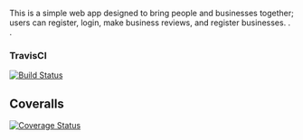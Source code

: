 This is a simple web app designed to bring people and businesses together; users can register, login, make business reviews, and register businesses. . .

### TravisCI
[![Build Status](https://travis-ci.org/alexNgari/biashara_web_app.svg?branch=master)](https://travis-ci.org/alexNgari/biashara_web_app)

## Coveralls
[![Coverage Status](https://coveralls.io/repos/github/alexNgari/biashara_web_app/badge.svg?branch=master)](https://coveralls.io/github/alexNgari/biashara_web_app?branch=master)